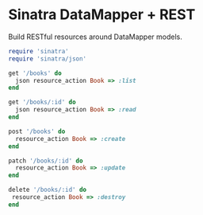 # Sinatra DataMapper + REST

Build RESTful resources around DataMapper models.

```ruby
require 'sinatra'
require 'sinatra/json'

get '/books' do
  json resource_action Book => :list
end

get '/books/:id' do
  json resource_action Book => :read
end

post '/books' do
  resource_action Book => :create
end

patch '/books/:id' do
  resource_action Book => :update
end

delete '/books/:id' do
 resource_action Book => :destroy
end
```

